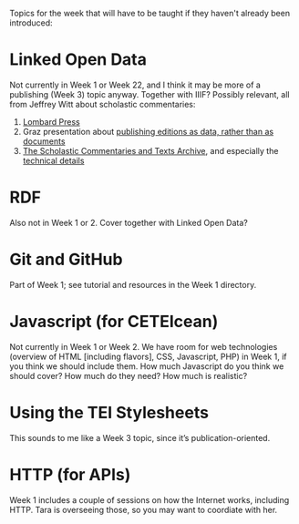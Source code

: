 Topics for the week that will have to be taught if they haven't already been introduced:

# Linked Open Data

Not currently in Week 1 or Week 22, and I think it may be more of a publishing (Week 3) topic anyway. Together with IIIF? Possibly relevant, all from Jeffrey Witt about scholastic commentaries:

1. [Lombard Press](http://lombardpress.org/)
2. Graz presentation about [publishing editions as data, rather than as documents](http://lombardpress.org/2016/11/02/dse-and-api-consuming-applications/)
3. [The Scholastic Commentaries and Texts Archive](http://scta.info), and especially the [technical details](http://scta.info/technical-details)

# RDF

Also not in Week 1 or 2. Cover together with Linked Open Data?

# Git and GitHub

Part of Week 1; see tutorial and resources in the Week 1 directory.

# Javascript (for CETEIcean)

Not currently in Week 1 or Week 2. We have room for web technologies (overview of HTML [including flavors], CSS, Javascript, PHP) in Week 1, if you think we should include them. How much Javascript do you think we should cover? How much do they need? How much is realistic?

# Using the TEI Stylesheets

This sounds to me like a Week 3 topic, since it’s publication-oriented.

# HTTP (for APIs)

Week 1 includes a couple of sessions on how the Internet works, including HTTP. Tara is overseeing those, so you may want to coordiate with her.
